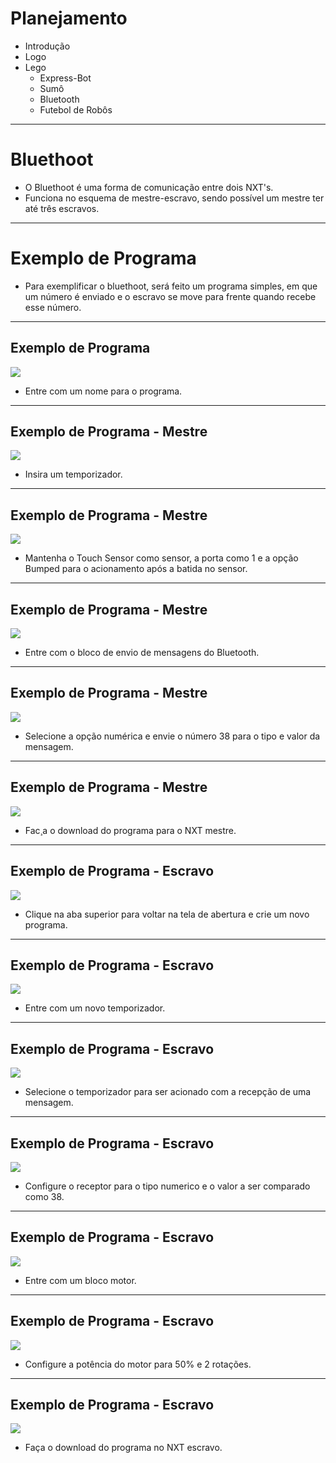 # Planejamento
- Introdução
- Logo
- Lego
     - Express-Bot
     - Sumô
     - Bluetooth
     - Futebol de Robôs

---
# Bluethoot

- O Bluethoot é uma forma de comunicação entre dois NXT's.
- Funciona no esquema de mestre-escravo, sendo possível um mestre ter até três escravos.

---
# Exemplo de Programa

- Para exemplificar o bluethoot, será feito um programa simples, em que um número é enviado e o escravo se move para frente quando recebe esse número.

---
## Exemplo de Programa
![](images/blue1.png)
- Entre com um nome para o programa.
---
## Exemplo de Programa - Mestre
![](images/blue2.png)
- Insira um temporizador.
---
## Exemplo de Programa - Mestre
![](images/blue3.png)
- Mantenha o Touch Sensor como sensor, a porta como 1 e a opção Bumped para o acionamento após a batida no sensor.
---
## Exemplo de Programa - Mestre
![](images/blue4.png)
- Entre com o bloco de envio de mensagens do Bluetooth.
---
## Exemplo de Programa - Mestre
![](images/blue5.png)
- Selecione a opção numérica e envie o número 38 para o tipo e valor da mensagem.
---
## Exemplo de Programa - Mestre
![](images/blue6.png)
- Fac¸a o download do programa para o NXT mestre.
---
## Exemplo de Programa - Escravo
![](images/blue7.png)
- Clique na aba superior para voltar na tela de abertura e crie um novo programa.
---
## Exemplo de Programa - Escravo
![](images/blue8.png)
- Entre com um novo temporizador.
---
## Exemplo de Programa - Escravo
![](images/blue9.png)
- Selecione o temporizador para ser acionado com a recepção de uma mensagem.
---
## Exemplo de Programa - Escravo
![](images/blue10.png)
- Configure o receptor para o tipo numerico e o valor a ser comparado como 38.
---
## Exemplo de Programa - Escravo
![](images/blue11.png)
- Entre com um bloco motor.
---
## Exemplo de Programa - Escravo
![](images/blue12.png)
- Configure a potência do motor para 50% e 2 rotações.
---
## Exemplo de Programa - Escravo
![](images/blue13.png)
- Faça o download do programa no NXT escravo.
